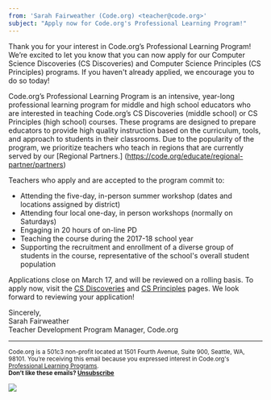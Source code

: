 ```yaml
---
from: 'Sarah Fairweather (Code.org) <teacher@code.org>'
subject: "Apply now for Code.org's Professional Learning Program!"
---
```

Thank you for your interest in Code.org’s Professional Learning Program! We’re excited to let you know that you can now apply for our Computer Science Discoveries (CS Discoveries) and Computer Science Principles (CS Principles) programs. If you haven't already applied, we encourage you to do so today!

Code.org’s Professional Learning Program is an intensive, year-long professional learning program for middle and high school educators who are interested in teaching Code.org’s CS Discoveries (middle school) or CS Principles (high school) courses. These programs are designed to prepare educators to provide high quality instruction based on the curriculum, tools, and approach to students in their classrooms. Due to the popularity of the program, we prioritize teachers who teach in regions that are currently served by our [Regional Partners.] (https://code.org/educate/regional-partner/partners)

 Teachers who apply and are accepted to the program commit to:

* Attending the five-day, in-person summer workshop (dates and locations assigned by district)
* Attending four local one-day, in person workshops (normally on Saturdays)
* Engaging in 20 hours of on-line PD
* Teaching the course during the 2017-18 school year
* Supporting the recruitment and enrollment of a diverse group of students in the course, representative of the school's overall student population

Applications close on March 17, and will be reviewed on a rolling basis. To apply now, visit the [CS Discoveries](https://code.org/educate/professional-learning/cs-discoveries) and [CS Principles](https://code.org/educate/professional-learning/cs-principles) pages. We look forward to reviewing your application!

Sincerely, 
</br>
Sarah Fairweather
</br>
Teacher Development Program Manager, Code.org


<p>
<hr/>
<small>
Code.org is a 501c3 non-profit located at 1501 Fourth Avenue, Suite 900, Seattle, WA, 98101. You’re receiving this email because you expressed interest in Code.org's <a href="https://code.org/educate">Professional Learning Programs</a>. <br /><strong>Don’t like these emails? <a href="<%= unsubscribe_link %>">Unsubscribe</a></strong>
</small></p>

![](<%= tracking_pixel %>)
